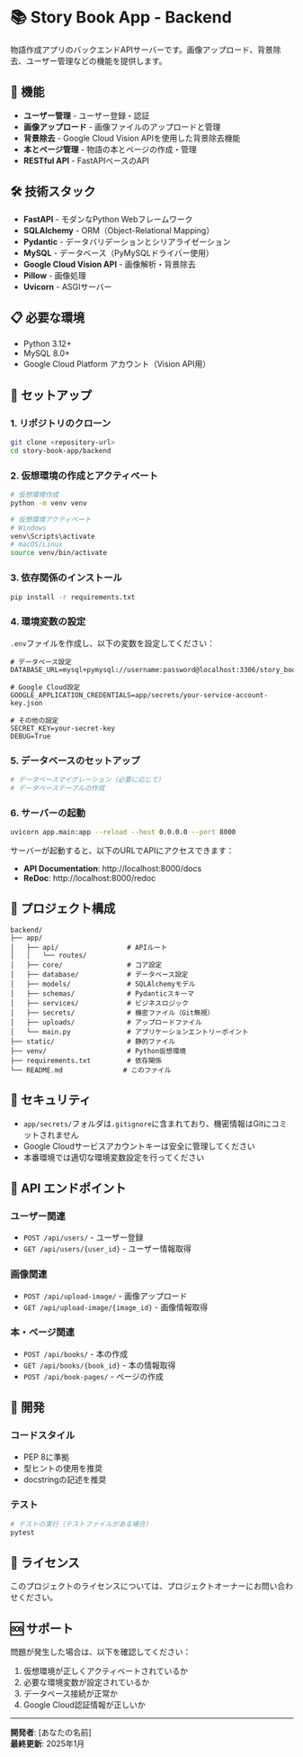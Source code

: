 # 📚 Story Book App - Backend

物語作成アプリのバックエンドAPIサーバーです。画像アップロード、背景除去、ユーザー管理などの機能を提供します。

## 🚀 機能

- **ユーザー管理** - ユーザー登録・認証
- **画像アップロード** - 画像ファイルのアップロードと管理
- **背景除去** - Google Cloud Vision APIを使用した背景除去機能
- **本とページ管理** - 物語の本とページの作成・管理
- **RESTful API** - FastAPIベースのAPI

## 🛠️ 技術スタック

- **FastAPI** - モダンなPython Webフレームワーク
- **SQLAlchemy** - ORM（Object-Relational Mapping）
- **Pydantic** - データバリデーションとシリアライゼーション
- **MySQL** - データベース（PyMySQLドライバー使用）
- **Google Cloud Vision API** - 画像解析・背景除去
- **Pillow** - 画像処理
- **Uvicorn** - ASGIサーバー

## 📋 必要な環境

- Python 3.12+
- MySQL 8.0+
- Google Cloud Platform アカウント（Vision API用）

## 🔧 セットアップ

### 1. リポジトリのクローン

```bash
git clone <repository-url>
cd story-book-app/backend
```

### 2. 仮想環境の作成とアクティベート

```bash
# 仮想環境作成
python -m venv venv

# 仮想環境アクティベート
# Windows
venv\Scripts\activate
# macOS/Linux
source venv/bin/activate
```

### 3. 依存関係のインストール

```bash
pip install -r requirements.txt
```

### 4. 環境変数の設定

`.env`ファイルを作成し、以下の変数を設定してください：

```env
# データベース設定
DATABASE_URL=mysql+pymysql://username:password@localhost:3306/story_book_db

# Google Cloud設定
GOOGLE_APPLICATION_CREDENTIALS=app/secrets/your-service-account-key.json

# その他の設定
SECRET_KEY=your-secret-key
DEBUG=True
```

### 5. データベースのセットアップ

```bash
# データベースマイグレーション（必要に応じて）
# データベーステーブルの作成
```

### 6. サーバーの起動

```bash
uvicorn app.main:app --reload --host 0.0.0.0 --port 8000
```

サーバーが起動すると、以下のURLでAPIにアクセスできます：
- **API Documentation**: http://localhost:8000/docs
- **ReDoc**: http://localhost:8000/redoc

## 📁 プロジェクト構成

```
backend/
├── app/
│   ├── api/                 # APIルート
│   │   └── routes/
│   ├── core/                # コア設定
│   ├── database/            # データベース設定
│   ├── models/              # SQLAlchemyモデル
│   ├── schemas/             # Pydanticスキーマ
│   ├── services/            # ビジネスロジック
│   ├── secrets/             # 機密ファイル（Git無視）
│   ├── uploads/             # アップロードファイル
│   └── main.py              # アプリケーションエントリーポイント
├── static/                  # 静的ファイル
├── venv/                    # Python仮想環境
├── requirements.txt         # 依存関係
└── README.md               # このファイル
```

## 🔐 セキュリティ

- `app/secrets/`フォルダは`.gitignore`に含まれており、機密情報はGitにコミットされません
- Google Cloudサービスアカウントキーは安全に管理してください
- 本番環境では適切な環境変数設定を行ってください

## 📝 API エンドポイント

### ユーザー関連
- `POST /api/users/` - ユーザー登録
- `GET /api/users/{user_id}` - ユーザー情報取得

### 画像関連
- `POST /api/upload-image/` - 画像アップロード
- `GET /api/upload-image/{image_id}` - 画像情報取得

### 本・ページ関連
- `POST /api/books/` - 本の作成
- `GET /api/books/{book_id}` - 本の情報取得
- `POST /api/book-pages/` - ページの作成

## 🤝 開発

### コードスタイル
- PEP 8に準拠
- 型ヒントの使用を推奨
- docstringの記述を推奨

### テスト
```bash
# テストの実行（テストファイルがある場合）
pytest
```

## 📄 ライセンス

このプロジェクトのライセンスについては、プロジェクトオーナーにお問い合わせください。

## 🆘 サポート

問題が発生した場合は、以下を確認してください：

1. 仮想環境が正しくアクティベートされているか
2. 必要な環境変数が設定されているか
3. データベース接続が正常か
4. Google Cloud認証情報が正しいか

---

**開発者**: [あなたの名前]  
**最終更新**: 2025年1月